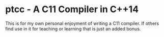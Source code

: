 # ptcc - A C11 Compiler in C++14

This is for my own personal enjoyment of writing a C11 compiler. If others find use in it for teaching or learning that is just an added bonus.
